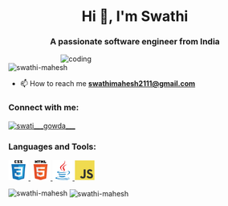 <h1 align="center">Hi 👋, I'm Swathi</h1>
<h3 align="center">A passionate software engineer from India</h3>

<img align="right" alt="coding" width="400" src="https://th.bing.com/th/id/OIP.HTLQ3J3jS0oECJdJdBSeMQHaGz?pid=ImgDet&w=178&h=163&c=7&dpr=1.5">

<p align="left"> <img src="https://komarev.com/ghpvc/?username=swathi-mahesh&label=Profile%20views&color=0e75b6&style=flat" alt="swathi-mahesh" /> </p>

- 📫 How to reach me **swathimahesh2111@gmail.com**

<h3 align="left">Connect with me:</h3>
<p align="left">
<a href="https://instagram.com/swati___gowda___" target="blank"><img align="center" src="https://raw.githubusercontent.com/rahuldkjain/github-profile-readme-generator/master/src/images/icons/Social/instagram.svg" alt="swati___gowda___" height="30" width="40" /></a>
</p>

<h3 align="left">Languages and Tools:</h3>
<p align="left"> <a href="https://www.w3schools.com/css/" target="_blank" rel="noreferrer"> <img src="https://raw.githubusercontent.com/devicons/devicon/master/icons/css3/css3-original-wordmark.svg" alt="css3" width="40" height="40"/> </a> <a href="https://www.w3.org/html/" target="_blank" rel="noreferrer"> <img src="https://raw.githubusercontent.com/devicons/devicon/master/icons/html5/html5-original-wordmark.svg" alt="html5" width="40" height="40"/> </a> <a href="https://www.java.com" target="_blank" rel="noreferrer"> <img src="https://raw.githubusercontent.com/devicons/devicon/master/icons/java/java-original.svg" alt="java" width="40" height="40"/> </a> <a href="https://developer.mozilla.org/en-US/docs/Web/JavaScript" target="_blank" rel="noreferrer"> <img src="https://raw.githubusercontent.com/devicons/devicon/master/icons/javascript/javascript-original.svg" alt="javascript" width="40" height="40"/> </a> </p>

<p><img align="left" src="https://github-readme-stats.vercel.app/api/top-langs?username=swathi-mahesh&show_icons=true&locale=en&layout=compact" alt="swathi-mahesh" /></p>

<p>&nbsp;<img align="center" src="https://github-readme-stats.vercel.app/api?username=swathi-mahesh&show_icons=true&locale=en" alt="swathi-mahesh" /></p>
